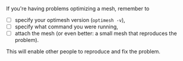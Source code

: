 If you're having problems optimizing a mesh, remember to

 - [ ] specify your optimesh version (`optimesh -v`),
 - [ ] specify what command you were running,
 - [ ] attach the mesh (or even better: a small mesh that reproduces the problem).

This will enable other people to reproduce and fix the problem.
